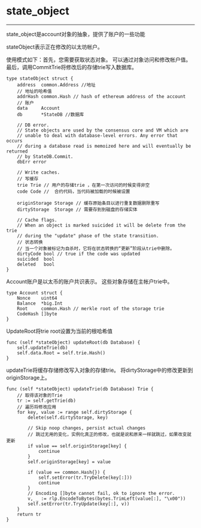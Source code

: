 # state_object #

----------
state_object是account对象的抽象，提供了账户的一些功能

stateObject表示正在修改的以太坊帐户。

使用模式如下：首先，您需要获取状态对象。 可以通过对象访问和修改帐户值。 最后，调用CommitTrie将修改后的存储trie写入数据库。
	
	type stateObject struct {
		address  common.Address //地址
		// 地址的哈希值
		addrHash common.Hash // hash of ethereum address of the account
		// 账户
		data     Account
		db       *StateDB //数据库
	
		// DB error.
		// State objects are used by the consensus core and VM which are
		// unable to deal with database-level errors. Any error that occurs
		// during a database read is memoized here and will eventually be returned
		// by StateDB.Commit.
		dbErr error
	
		// Write caches.
		// 写缓存
		trie Trie // 用户的存储trie ，在第一次访问的时候变得非空
		code Code //  合约代码，当代码被加载的时候被设置
	
		originStorage Storage // 缓存原始条目以进行重复数据删除重写
		dirtyStorage  Storage // 需要存到到磁盘的存储实体
	
		// Cache flags.
		// When an object is marked suicided it will be delete from the trie
		// during the "update" phase of the state transition.
		// 状态转换
		// 当一个对象被标记为自杀时，它将在状态转换的“更新”阶段从trie中删除。
		dirtyCode bool // true if the code was updated
		suicided  bool
		deleted   bool
	}

Account账户是以太币的账户共识表示。 这些对象存储在主帐户trie中。
	
	type Account struct {
		Nonce    uint64
		Balance  *big.Int
		Root     common.Hash // merkle root of the storage trie
		CodeHash []byte
	}


UpdateRoot将trie root设置为当前的根哈希值

	func (self *stateObject) updateRoot(db Database) {
		self.updateTrie(db)
		self.data.Root = self.trie.Hash()
	}

updateTrie将缓存存储修改写入对象的存储trie。
将dirtyStorage中的修改更新到originStorage上。

	func (self *stateObject) updateTrie(db Database) Trie {
		// 取得该对象的Trie
		tr := self.getTrie(db)
		// 遍历将修改应用
		for key, value := range self.dirtyStorage {
			delete(self.dirtyStorage, key)
	
			// Skip noop changes, persist actual changes
			// 跳过无用的变化，实例化真正的修改，也就是说和原来一样就跳过，如果改变就更新
			if value == self.originStorage[key] {
				continue
			}
			self.originStorage[key] = value
	
			if (value == common.Hash{}) {
				self.setError(tr.TryDelete(key[:]))
				continue
			}
			// Encoding []byte cannot fail, ok to ignore the error.
			v, _ := rlp.EncodeToBytes(bytes.TrimLeft(value[:], "\x00"))
			self.setError(tr.TryUpdate(key[:], v))
		}
		return tr
	}